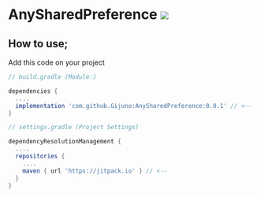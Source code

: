 # AnySharedPreference [![](https://jitpack.io/v/Gijuno/AnySharedPreference.svg)](https://jitpack.io/#Gijuno/AnySharedPreference)

## How to use;
Add this code on your project
``` gradle
// build.gradle (Module:)

dependencies {
  ....
  implementation 'com.github.Gijuno:AnySharedPreference:0.0.1' // <--
}
```
```` gradle
// settings.gradle (Project Settings)

dependencyResolutionManagement {
  ....
  repositories {
    ....
    maven { url 'https://jitpack.io' } // <--
  }
}
````

